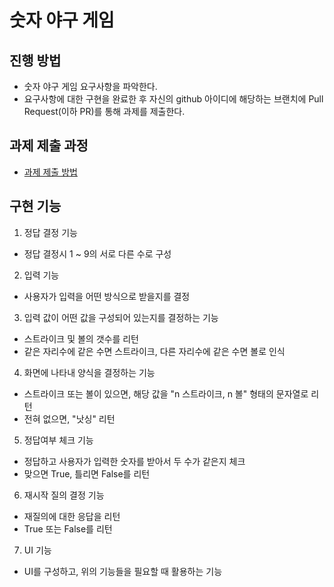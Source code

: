 # 숫자 야구 게임
## 진행 방법
* 숫자 야구 게임 요구사항을 파악한다.
* 요구사항에 대한 구현을 완료한 후 자신의 github 아이디에 해당하는 브랜치에 Pull Request(이하 PR)를 통해 과제를 제출한다.

## 과제 제출 과정
* [과제 제출 방법](https://github.com/next-step/nextstep-docs/tree/master/precourse)

## 구현 기능
1. 정답 결정 기능
* 정답 결정시 1 ~ 9의 서로 다른 수로 구성

2. 입력 기능
* 사용자가 입력을 어떤 방식으로 받을지를 결정

3. 입력 값이 어떤 값을 구성되어 있는지를 결정하는 기능
* 스트라이크 및 볼의 갯수를 리턴
* 같은 자리수에 같은 수면 스트라이크, 다른 자리수에 같은 수면 볼로 인식

4. 화면에 나타내 양식을 결정하는 기능
* 스트라이크 또는 볼이 있으면, 해당 값을 "n 스트라이크, n 볼" 형태의 문자열로 리턴
* 전혀 없으면, "낫싱" 리턴

5. 정답여부 체크 기능
* 정답하고 사용자가 입력한 숫자를 받아서 두 수가 같은지 체크
* 맞으면 True, 틀리면 False를 리턴

6. 재시작 질의 결정 기능
* 재질의에 대한 응답을 리턴
* True 또는 False를 리턴

7. UI 기능
* UI를 구성하고, 위의 기능들을 필요할 때 활용하는 기능
